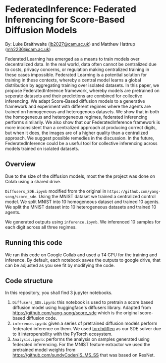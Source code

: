 # FederatedInference: Federated Inferencing for Score-Based Diffusion Models

By: Luke Braithwaite (lb2027@cam.ac.uk) and Matthew Hattrup (mh2236@cam.ac.uk)

Federated Learning has emerged as a means to train models over decentralized data. 
In the real world, data often cannot be centralized due to costs, privacy concerns, or regulation making centralized training in these cases impossible. Federated Learning is a potential solution for training in these contexts, whereby a central model learns a global distribution by aggregating training over isolated datasets. 
In this paper, we propose FederatedInference framework, whereby models are pretrained on seperate datasets and their predictions are combined for collective inferencing. 
We adapt Score-Based diffusion models to a generative framework and experiment with different regimes where the agents are trained on homogeneous and heterogenous datasets. 
We show that in both the homogeneous and heterogeneous regimes, federated inferencing performs similarily. 
We also show that our FederatedInference framework is more inconsistent than a centralized approach at producing correct digits, but when it does, the images are of a higher quality than a centralized approach. 
We suggest possible remedies in the discussion. 
In the future, FederatedInference could be a useful tool for collective inferencing across models trained on isolated datasets.

## Overview
Due to the size of the diffusion models, most the the project was done on Colab using a shared drive.

`Diffusers_SDE.ipynb` modified from the original in `https://github.com/yang-song/score_sde`. Using the MNIST dataset we trained a centralized control model. We split MNIST into 10 homogeneous dataset and trained 10 agents. We split the MNIST dataset into 10 heterogeneous datasets and trained 10 agents.

We generated outputs using `inference.ipynb`. We inferenced 10 samples for each digit across all three regimes. 

## Running this code
We ran this code on Google Collab and used a T4 GPU for the training and inference.
By default, each notebook saves the outputs to google drive, that can be adjusted as you see fit by modifying the code.


## Code structure
In this repository, you shall find 3 jupyter notebooks.

 1. `Diffusers_SDE.ipynb`⁠: this notebook is used to pretrain a score based diffusion model using huggingface's diffusers library. Adapted from https://github.com/yang-song/score_sde which is the original score-based diffusion code.
 2. ⁠⁠`inference.ipynb`: given a series of pretrained diffusion models perform federated inference on them. We used [torchdiffeq](https://github.com/rtqichen/torchdiffeq) as our SDE solver due to it interoperability with the PyTorch ecosystem.
 3. `⁠Analysis.ipynb`⁠: performs the analysis on samples generated using federated inferencing. For the MNIST feature extractor we used the pretrained model weights from https://github.com/sundyCoder/IS_MS_SS that was based on ResNet.




